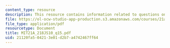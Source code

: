 ```yaml
---
content_type: resource
description: This resource contains information related to questions on Cole and Guy-Sheftall.
file: https://ol-ocw-studio-app-production.s3.amazonaws.com/courses/21a-218j-identity-and-difference-spring-2010/21120fa504213e01d2b7a4742467ff64_MIT21A_218JS10_q15.pdf
file_type: application/pdf
resourcetype: Document
title: MIT21A_218JS10_q15.pdf
uid: 21120fa5-0421-3e01-d2b7-a4742467ff64
---
```

